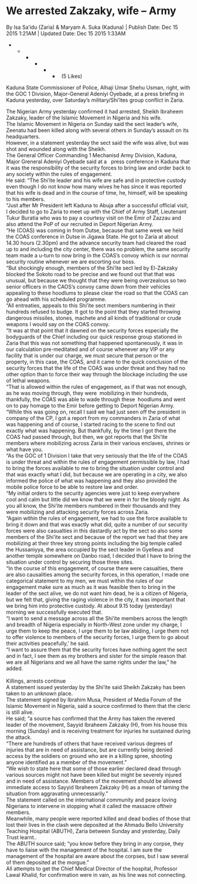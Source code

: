 # We arrested Zakzaky, wife – Army

By Isa Sa’idu \(Zaria\) & Maryam A. Suka \(Kaduna\) | Publish Date: Dec 15 2015 1:21AM | Updated Date: Dec 15 2015 1:33AM

  *   *   *   *   *   *   \(5 Likes\)



  
Kaduna State Commissioner of Police, Alhaji Umar Shehu Usman, right, with the GOC 1 Division, Major-General Adeniyi Oyebade, at a press briefing in Kaduna yesterday, over Saturday’s military/Shi’ites group conflict in Zaria.

The Nigerian Army yesterday confirmed it had arrested, Sheikh Ibraheem Zakzaky, leader of the Islamic Movement in Nigeria and his wife.   
The Islamic Movement in Nigeria on Sunday said the sect leader’s wife, Zeenatu had been killed along with several others in Sunday’s assault on its headquarters.  
However, in a statement yesterday the sect said the wife was alive, but was shot and wounded along with the Sheikh.   
The General Officer Commanding 1 Mechanisd Army Division, Kaduna, Major Greneral Adeniyi Oyebade said at a   press conference in Kaduna that it was the responsibility of the security forces to bring law and order back to any society within the rules of engagement.   
He said: “The Shi’ite leader and his wife are safe and in protective custody even though I do not know how many wives he has since it was reported that his wife is dead and in the course of time, he, himself, will be speaking to his members.   
“Just after Mr President left Kaduna to Abuja after a successful official visit, I decided to go to Zaria to meet up with the Chief of Army Staff, Lieutenant Tukur Buratia who was to pay a courtesy visit on the Emir of Zazzau and also attend the PoP of our recruited in Deport Nigerian Army.    
“He \(COAS\) was coming in from Dutse, because that same week we held the COAS conference in Dutse in Jigawa State. He got to Zaria at about 14.30 hours \(2.30pm\) and the advance security team had cleared the road up to and including the city center, there was no problem, the same security team made a u-turn to now bring in the COAS’s convoy which is our normal security routine whenever we are escorting our boss.   
“But shockingly enough, members of the Shi’ite sect led by El-Zakzaky blocked the Sokoto road to be precise and we found out that that was unusual, but because we thought that they were being overzealous so two senior officers in the CAOS’s convoy came down from their vehicles appealing to these hoodlums to please clear the road so that the COAS can go ahead with his scheduled programme.   
“All entreaties, appeals to this Shi’ite sect members numbering in their hundreds refused to budge. It got to the point that they started throwing dangerous missiles, stones, machete and all kinds of traditional or crude weapons I would say on the COAS convoy.    
“It was at that point that it dawned on the security forces especially the bodyguards of the Chief including our quick response group stationed in Zaria that this was not something that happened spontaneously, it was in our calculation pre-meditated and of course whenever any VIP or any facility that is under our charge, we must secure that person or the property, in this case, the COAS, and it came to the quick conclusion of the security forces that the life of the COAS was under threat and they had no other option than to force their way through the blockage including the use of lethal weapons.    
“That is allowed within the rules of engagement, as if that was not enough, as he was moving through, they were  mobilizing in their hundreds, thankfully, the COAS was able to wade through these  hoodlums and went on to pay homage to the Emir before getting to Deport Nigerian Army.    
“While this was going on, recall I said we had just seen off the president in company of the CP, I got a report from my commanders in Zaria of what was happening and of course, I started racing to the scene to find out exactly what was happening. But thankfully, by the time I got there the COAS had passed through, but then, we got reports that the Shi’ite members where mobilizing across Zaria in their various enclaves, shrines or what have you.    
“As the GOC of 1 Division I take that very seriously that the life of the COAS is under threat and within the rules of engagement permissible by law, I had to bring the forces available to me to bring the situation under control and that was exactly what I did, but because we are operating in a city, we also informed the police of what was happening and they also provided the mobile police force to be able to restore law and order.    
“My initial orders to the security agencies were just to keep everywhere cool and calm but little did we know that we were in for the bloody night. As you all know, the Shi’ite members numbered in their thousands and they were mobilizing and attacking security forces across Zaria.   
“Again within the rules of engagement, we had to use the force available to bring it down and that was exactly what did, quite a number of our security forces were also casualties in this dastardly act by the sect so also some members of the Shi’ite sect and because of the report we had that they are mobilizing at their three key strong points including the big temple called the Hussaniyya, the area occupied by the sect leader in Gyelleus and another temple somewhere on Danbo road, I decided that I have to bring the situation under control by securing those three sites.   
“In the course of this engagement, of course there were casualties, there are also causalities among the security forces, in this operation, I made one categorical statement to my men, we must within the rules of our engagement make sure as much as it was feasible then to bring in the leader of the sect alive, we do not want him dead, he is a citizen of Nigeria, but we felt that, giving the raging violence in the city, it was important that we bring him into protective custody. At about 9.15 today \(yesterday\) morning we successfully executed that.    
“I want to send a message across all the Shi’ite members across the length and breadth of Nigeria especially in North-West zone under my charge, I urge them to keep the peace, I urge them to be law abiding, I urge them not to offer violence to members of the security forces, I urge them to go about their activities peacefully,’ he said.   
“I want to assure them that the security forces have nothing agent the sect and in fact, I see them as my brothers and sister for the simple reason that we are all Nigerians and we all have the same rights under the law,” he added.  
   
Killings, arrests continue  
A statement issued yesterday by the Shi’ite said Sheikh Zakzaky has been taken to an unknown place.  
The statement signed by Ibrahim Musa, President of Media Forum of the Islamic Movement in Nigeria, said a source confirmed to them that the cleric is still alive.  
He said; “a source has confirmed that the Army has taken the revered leader of the movement, Sayyid Ibraheem Zakzaky \(H\), from his house this morning \(Sunday\) and is receiving treatment for injuries he sustained during the attack.   
“There are hundreds of others that have received various degrees of injuries that are in need of assistance, but are currently being denied access by the soldiers on ground who are in a killing spree, shooting anyone identified as a member of the movement.”  
“We wish to state here that some of those earlier declared dead through various sources might not have been killed but might be severely injured and in need of assistance. Members of the movement should be allowed immediate access to Sayyid Ibraheem Zakzaky \(H\) as a mean of taming the situation from aggravating unnecessarily.”  
The statement called on the international community and peace loving Nigerians to intervene in stopping what it called the massacre oftheir members.  
Meanwhile, many people were reported killed and dead bodies of those that lost their lives in the clash were deposited at the Ahmadu Bello University Teaching Hospital \(ABUTH\), Zaria between Sunday and yesterday, Daily Trust learnt..  
The ABUTH source said; “you know before they bring in any corpse, they have to liaise with the management of the hospital. I am sure the management of the hospital are aware about the corpses, but I saw several of them deposited at the morgue.”  
All attempts to get the Chief Medical Director of the hospital, Professor Lawal Khalid, for confirmation were in vain, as his line was not connecting.
